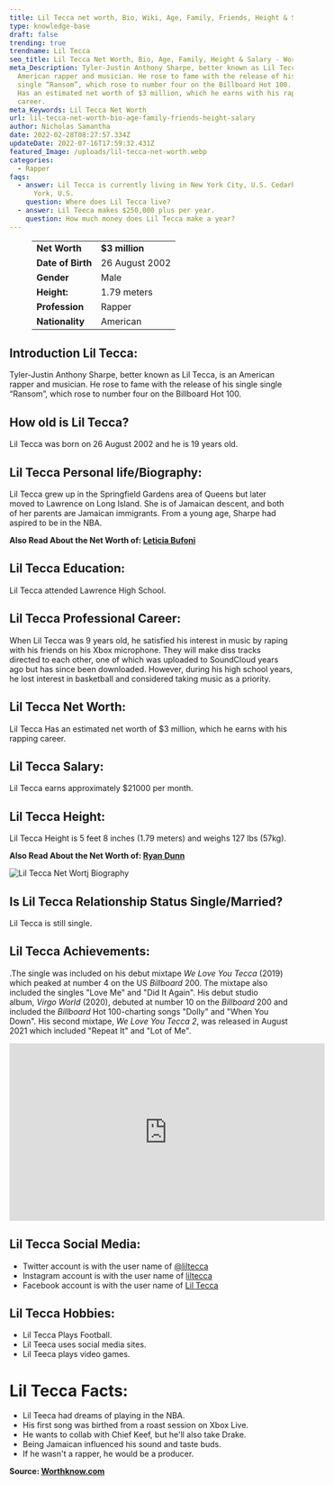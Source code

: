 ```yaml
---
title: Lil Tecca net worth, Bio, Wiki, Age, Family, Friends, Height & Salary
type: knowledge-base
draft: false
trending: true
trendname: Lil Tecca
seo_title: Lil Tecca Net Worth, Bio, Age, Family, Height & Salary - WorthKnow
meta_Description: Tyler-Justin Anthony Sharpe, better known as Lil Tecca, is an
  American rapper and musician. He rose to fame with the release of his single
  single “Ransom”, which rose to number four on the Billboard Hot 100. Lil Tecca
  Has an estimated net worth of $3 million, which he earns with his rapping
  career.
meta_Keywords: Lil Tecca Net Worth
url: lil-tecca-net-worth-bio-age-family-friends-height-salary
author: Nicholas Samantha
date: 2022-02-28T08:27:57.334Z
updateDate: 2022-07-16T17:59:32.431Z
featured_Image: /uploads/lil-tecca-net-worth.webp
categories:
  - Rapper
faqs:
  - answer: Lil Tecca is currently living in New York City, U.S. Cedarhurst, New
      York, U.S.
    question: Where does Lil Tecca live?
  - answer: Lil Teeca makes $250,000 plus per year.
    question: How much money does Lil Tecca make a year?
---
```

<figure class="wp-block-table is-style-stripes">
  <table>
    <tbody>
      <tr>
        <td>
          <strong>Net Worth</strong>
        </td>
        <td>
          <strong>$3 million</strong>
        </td>
      </tr>
      <tr>
        <td>
          <strong>Date of Birth</strong>
        </td>
        <td>26 August 2002</td>
      </tr>
      <tr>
        <td>
          <strong>Gender</strong>
        </td>
        <td>Male</td>
      </tr>
      <tr>
        <td>
          <strong>Height:</strong>
        </td>
        <td>1.79 meters</td>
      </tr>
      <tr>
        <td>
          <strong>Profession</strong>
        </td>
        <td>Rapper</td>
      </tr>
      <tr>
        <td>
          <strong>Nationality</strong>
        </td>
        <td>American</td>
      </tr>
    </tbody>
  </table>
</figure>

## **Introduction Lil Tecca:**

Tyler-Justin Anthony Sharpe, better known as Lil Tecca, is an American rapper and musician. He rose to fame with the release of his single single “Ransom”, which rose to number four on the Billboard Hot 100.

## **How old is Lil Tecca?**

Lil Tecca was born on 26 August 2002 and he is 19 years old.

## **Lil Tecca Personal life/Biography:**

Lil Tecca grew up in the Springfield Gardens area of ​​Queens but later moved to Lawrence on Long Island. She is of Jamaican descent, and both of her parents are Jamaican immigrants. From a young age, Sharpe had aspired to be in the NBA.

**Also Read About the Net Worth of: <a href="https://worthknow.com/leticia-bufoni-net-worth-bio-wiki-age-family-friends-height-salary/" target="_blank" rel="noopener">Leticia Bufoni</a>**

## **Lil Tecca Education:**

Lil Tecca attended Lawrence High School.

## **Lil Tecca Professional Career:**

When Lil Tecca was 9 years old, he satisfied his interest in music by raping with his friends on his Xbox microphone. They will make diss tracks directed to each other, one of which was uploaded to SoundCloud years ago but has since been downloaded. However, during his high school years, he lost interest in basketball and considered taking music as a priority.

## **Lil Tecca Net Worth:**

Lil Tecca Has an estimated net worth of $3 million, which he earns with his rapping career.

## **Lil Tecca Salary:**

Lil Tecca earns approximately $21000 per month.

## **Lil Tecca Height:**

Lil Tecca Height is 5 feet 8 inches (1.79 meters) and weighs 127 lbs (57kg).

**Also Read About the Net Worth of: <a href="https://worthknow.com/ryan-dunn-net-worth-bio-wiki-age-family-friends-height-salary/" target="_blank" rel="noopener">Ryan Dunn</a>**

![Lil Tecca Net Wortj Biography](/uploads/lil-tecca-net-worth-biography.webp)

## **Is Lil Tecca Relationship Status Single/Married?**

Lil Tecca is still single.

## **Lil Tecca Achievements:**

.The single was included on his debut mixtape *We Love You Tecca* (2019) which peaked at number 4 on the US *Billboard* 200. The mixtape also included the singles "Love Me" and "Did It Again". His debut studio album, *Virgo World* (2020), debuted at number 10 on the *Billboard* 200 and included the *Billboard* Hot 100-charting songs "Dolly" and "When You Down". His second mixtape, *We Love You Tecca 2*, was released in August 2021 which included "Repeat It" and "Lot of Me".

<iframe width="560" height="315" src="https://www.youtube.com/embed/HccHl427BCA" title="YouTube video player" frameborder="0" allow="accelerometer; autoplay; clipboard-write; encrypted-media; gyroscope; picture-in-picture" allowfullscreen></iframe>

## **Lil Tecca Social Media:**

* Twitter account is with the user name of <a href="https://twitter.com/liltecca" target="_blank" rel="nofollow" rel="noopener">@liltecca</a>
* Instagram account is with the user name of <a href="https://www.instagram.com/liltecca/"  target="_blank" rel="nofollow" rel="noopener">liltecca</a>
* Facebook account is with the user name of <a href="https://www.facebook.com/LilTecca" target="_blank" rel="nofollow" rel="noopener">Lil Tecca</a>

## **Lil Tecca Hobbies:**

* Lil Tecca Plays Football.
* Lil Teeca uses social media sites.
* Lil Teeca plays video games.

# Lil Tecca Facts:

* Lil Teeca had dreams of playing in the NBA.
* His first song was birthed from a roast session on Xbox Live.
* He wants to collab with Chief Keef, but he'll also take Drake.
* Being Jamaican influenced his sound and taste buds.
* If he wasn't a rapper, he would be a producer.

**Source: <a href="https://worthknow.com/" target="_blank" rel="noopener">Worthknow.com</a>**